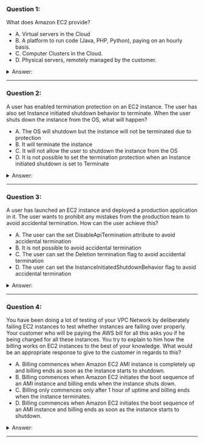 ### Question 1:

What does Amazon EC2 provide?

- A. Virtual servers in the Cloud
- B. A platform to run code (Java, PHP, Python), paying on an hourly basis.
- C. Computer Clusters in the Cloud.
- D. Physical servers, remotely managed by the customer.

<details><summary>Answer:</summary><p>
[A]

Categories:
[EC2]

Explanation:

Question 1@http://jayendrapatil.com/aws-ec2-instance-lifecycle/

</p></details><hr>

### Question 2:

A user has enabled termination protection on an EC2 instance. The user has also set Instance initiated shutdown behavior to terminate. When the user shuts down the instance from the OS, what will happen?

- A. The OS will shutdown but the instance will not be terminated due to protection
- B. It will terminate the instance
- C. It will not allow the user to shutdown the instance from the OS
- D. It is not possible to set the termination protection when an Instance initiated shutdown is set to Terminate

<details><summary>Answer:</summary><p>
[B]

Categories:
[EC2]

Explanation:

Question 2@http://jayendrapatil.com/aws-ec2-instance-lifecycle/

</p></details><hr>

### Question 3:

A user has launched an EC2 instance and deployed a production application in it. The user wants to prohibit any mistakes from the production team to avoid accidental termination. How can the user achieve this?

- A. The user can the set DisableApiTermination attribute to avoid accidental termination
- B. It is not possible to avoid accidental termination
- C. The user can set the Deletion termination flag to avoid accidental termination
- D. The user can set the InstanceInitiatedShutdownBehavior flag to avoid accidental termination

<details><summary>Answer:</summary><p>
[A]

Categories:
[EC2]

Explanation:

Question 3@http://jayendrapatil.com/aws-ec2-instance-lifecycle/

</p></details><hr>

### Question 4:

You have been doing a lot of testing of your VPC Network by deliberately failing EC2 instances to test whether instances are failing over properly. Your customer who will be paying the AWS bill for all this asks you if he being charged for all these instances. You try to explain to him how the billing works on EC2 instances to the best of your knowledge. What would be an appropriate response to give to the customer in regards to this?

- A. Billing commences when Amazon EC2 AMI instance is completely up and billing ends as soon as the instance starts to shutdown.
- B. Billing commences when Amazon EC2 initiates the boot sequence of an AMI instance and billing ends when the instance shuts down.
- C. Billing only commences only after 1 hour of uptime and billing ends when the instance terminates.
- D. Billing commences when Amazon EC2 initiates the boot sequence of an AMI instance and billing ends as soon as the instance starts to shutdown.

<details><summary>Answer:</summary><p>
[B]

Categories:
[RDS, EC2, VPC]

Explanation:

Question 4@http://jayendrapatil.com/aws-ec2-instance-lifecycle/

</p></details><hr>

